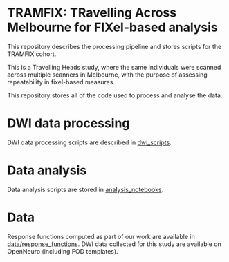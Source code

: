 # TRAMFIX: TRavelling Across Melbourne for FIXel-based analysis
This repository describes the processing pipeline and stores scripts for the TRAMFIX cohort.

This is a Travelling Heads study, where the same individuals were scanned across multiple scanners in Melbourne, with the purpose of assessing repeatability in fixel-based measures. 

This repository stores all of the code used to process and analyse the data.

# DWI data processing

DWI data processing scripts are described in [dwi_scripts](/dwi_scripts/DWI_steps.md).


# Data analysis

Data analysis scripts are stored in [analysis_notebooks](/analysis_notebooks).


# Data

Response functions computed as part of our work are available in [data/response_functions](/data/response_functions).
DWI data collected for this study are available on OpenNeuro (including FOD templates). 
